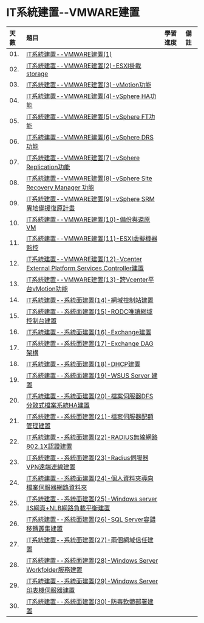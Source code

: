 # IT系統建置--VMWARE建置

天數 | 題目 | 學習進度 | 備註
| :- | :- | :- | :- |
| 01. | [IT系統建置--VMWARE建置(1)](https://ithelp.ithome.com.tw/articles/10201403)
| 02. | [IT系統建置--VMWARE建置(2)-ESXI掛載storage](https://ithelp.ithome.com.tw/articles/10201613)
| 03. | [IT系統建置--VMWARE建置(3)-vMotion功能](https://ithelp.ithome.com.tw/articles/10202090)
| 04. | [IT系統建置--VMWARE建置(4)-vSphere HA功能](https://ithelp.ithome.com.tw/articles/10202444)
| 05. | [IT系統建置--VMWARE建置(5)-vSphere FT功能](https://ithelp.ithome.com.tw/articles/10202797)
| 06. | [IT系統建置--VMWARE建置(6)-vSphere  DRS功能](https://ithelp.ithome.com.tw/articles/10203169)
| 07. | [IT系統建置--VMWARE建置(7)-vSphere  Replication功能](https://ithelp.ithome.com.tw/articles/10203472)
| 08. | [IT系統建置--VMWARE建置(8)-vSphere  Site Recovery  Manager 功能](https://ithelp.ithome.com.tw/articles/10203727)
| 09. | [IT系統建置--VMWARE建置(9)-vSphere  SRM 異地備援復原計畫](https://ithelp.ithome.com.tw/articles/10204065)
| 10. | [IT系統建置--VMWARE建置(10)-備份與還原VM](https://ithelp.ithome.com.tw/articles/10204486)
| 11. | [IT系統建置--VMWARE建置(11)-ESXI虛擬機器監控](https://ithelp.ithome.com.tw/articles/10204813)
| 12. | [IT系統建置--VMWARE建置(12)-Vcenter External Platform Services Controller建置](https://ithelp.ithome.com.tw/articles/10205126)
| 13. | [IT系統建置--VMWARE建置(13)-跨Vcenter平台vMotion功能](https://ithelp.ithome.com.tw/articles/10205420)
| 14. | [IT系統建置--系統面建置(14)-網域控制站建置](https://ithelp.ithome.com.tw/articles/10205692)
| 15. | [IT系統建置--系統面建置(15)-RODC唯讀網域控制台建置](https://ithelp.ithome.com.tw/articles/10205945)
| 16. | [IT系統建置--系統面建置(16)-Exchange建置](https://ithelp.ithome.com.tw/articles/10206385)
| 17. | [IT系統建置--系統面建置(17)-Exchange DAG 架構](https://ithelp.ithome.com.tw/articles/10206671)
| 18. | [IT系統建置--系統面建置(18)-DHCP建置](https://ithelp.ithome.com.tw/articles/10206979)
| 19. | [IT系統建置--系統面建置(19)-WSUS  Server 建置](https://ithelp.ithome.com.tw/articles/10207254)
| 20. | [IT系統建置--系統面建置(20)-檔案伺服器DFS分散式檔案系統HA建置](https://ithelp.ithome.com.tw/articles/10207503)
| 21. | [IT系統建置--系統面建置(21)-檔案伺服器配額管理建置](https://ithelp.ithome.com.tw/articles/10207668)
| 22. | [IT系統建置--系統面建置(22)-RADIUS無線網路802.1X認證建置](https://ithelp.ithome.com.tw/articles/10207904)
| 23. | [IT系統建置--系統面建置(23)-Radius伺服器VPN遠端連線建置](https://ithelp.ithome.com.tw/articles/10208198)
| 24. | [IT系統建置--系統面建置(24)-個人資料夾導向檔案伺服器網路資料夾](https://ithelp.ithome.com.tw/articles/10208407)
| 25. | [IT系統建置--系統面建置(25)-Windows server IIS網頁+NLB網路負載平衡建置](https://ithelp.ithome.com.tw/articles/10208608)
| 26. | [IT系統建置--系統面建置(26)-SQL Server容錯移轉叢集建置](https://ithelp.ithome.com.tw/articles/10208749)
| 27. | [IT系統建置--系統面建置(27)-兩個網域信任建置](https://ithelp.ithome.com.tw/articles/10208850)
| 28. | [IT系統建置--系統面建置(28)-Windows  Server  Workfolder服務建置](https://ithelp.ithome.com.tw/articles/10209148)
| 29. | [IT系統建置--系統面建置(29)-Windows  Server  印表機伺服器建置](https://ithelp.ithome.com.tw/articles/10209314)
| 30. | [IT系統建置--系統面建置(30)-防毒軟體部署建置](https://ithelp.ithome.com.tw/articles/10209572)
